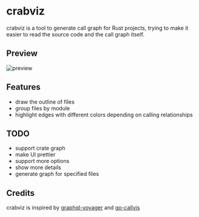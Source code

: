 # crabviz

crabviz is a tool to generate call graph for Rust projects, trying to make it easier to read the source code and the call graph itself.

## Preview

![preview](https://user-images.githubusercontent.com/20551552/156874951-d73558ba-9522-47ca-9d47-04f99446e2da.gif)

## Features

* draw the outline of files
* group files by module
* highlight edges with different colors depending on calling relationships

## TODO

* support crate graph
* make UI prettier
* support more options
* show more details
* generate graph for specified files

## Credits

crabviz is inspired by [graphql-voyager](https://github.com/APIs-guru/graphql-voyager) and [
go-callvis](https://github.com/ofabry/go-callvis)
